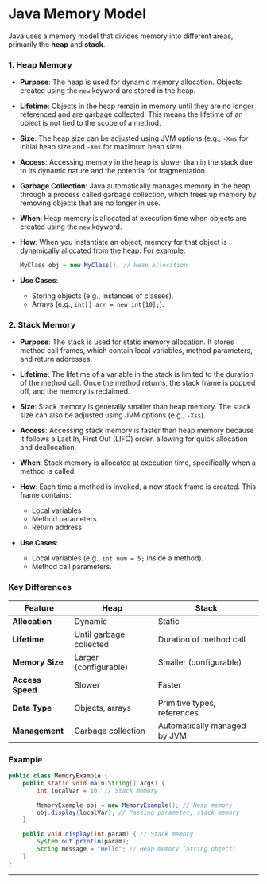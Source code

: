 # Java Memory Model

Java uses a memory model that divides memory into different areas, primarily the **heap** and **stack**. 

### 1. **Heap Memory**

- **Purpose**: The heap is used for dynamic memory allocation. Objects created using the `new` keyword are stored in the heap.
  
- **Lifetime**: Objects in the heap remain in memory until they are no longer referenced and are garbage collected. This means the lifetime of an object is not tied to the scope of a method.

- **Size**: The heap size can be adjusted using JVM options (e.g., `-Xms` for initial heap size and `-Xmx` for maximum heap size). 

- **Access**: Accessing memory in the heap is slower than in the stack due to its dynamic nature and the potential for fragmentation.

- **Garbage Collection**: Java automatically manages memory in the heap through a process called garbage collection, which frees up memory by removing objects that are no longer in use.

- **When**: Heap memory is allocated at execution time when objects are created using the `new` keyword.
- **How**: When you instantiate an object, memory for that object is dynamically allocated from the heap. For example:
  ```java
  MyClass obj = new MyClass(); // Heap allocation
  ```

- **Use Cases**: 
  - Storing objects (e.g., instances of classes).
  - Arrays (e.g., `int[] arr = new int[10];`).

### 2. **Stack Memory**

- **Purpose**: The stack is used for static memory allocation. It stores method call frames, which contain local variables, method parameters, and return addresses.

- **Lifetime**: The lifetime of a variable in the stack is limited to the duration of the method call. Once the method returns, the stack frame is popped off, and the memory is reclaimed.

- **Size**: Stack memory is generally smaller than heap memory. The stack size can also be adjusted using JVM options (e.g., `-Xss`).

- **Access**: Accessing stack memory is faster than heap memory because it follows a Last In, First Out (LIFO) order, allowing for quick allocation and deallocation.

- **When**: Stack memory is allocated at execution time, specifically when a method is called.
- **How**: Each time a method is invoked, a new stack frame is created. This frame contains:
  - Local variables
  - Method parameters
  - Return address

- **Use Cases**: 
  - Local variables (e.g., `int num = 5;` inside a method).
  - Method call parameters.

### Key Differences

| Feature                  | Heap                             | Stack                            |
|--------------------------|----------------------------------|----------------------------------|
| **Allocation**           | Dynamic                          | Static                           |
| **Lifetime**             | Until garbage collected          | Duration of method call          |
| **Memory Size**          | Larger (configurable)            | Smaller (configurable)           |
| **Access Speed**         | Slower                           | Faster                           |
| **Data Type**            | Objects, arrays                  | Primitive types, references      |
| **Management**           | Garbage collection                | Automatically managed by JVM     |

### Example

```java
public class MemoryExample {
    public static void main(String[] args) {
        int localVar = 10; // Stack memory

        MemoryExample obj = new MemoryExample(); // Heap memory
        obj.display(localVar); // Passing parameter, stack memory
    }

    public void display(int param) { // Stack memory
        System.out.println(param);
        String message = "Hello"; // Heap memory (String object)
    }
}
```
---